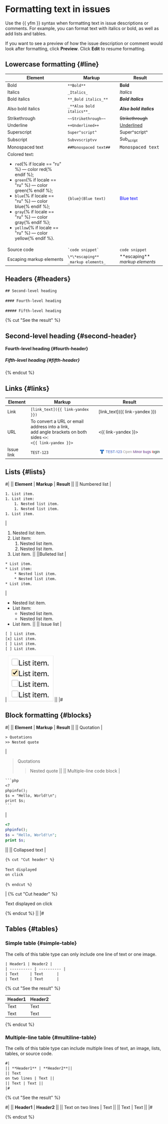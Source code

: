 # Formatting text in issues

Use the {{ yfm }} syntax when formatting text in issue descriptions or comments. For example, you can format text with italics or bold, as well as add lists and tables.

If you want to see a preview of how the issue description or comment would look after formatting, click **Preview**. Click **Edit** to resume formatting.

## Lowercase formatting {#line}

| Element | Markup | Result |
| ----- | ----- | ----- |
| Bold | ```**Bold**``` | **Bold** |
| Italics | ```_Italics_``` | _Italics_ |
| Bold italics | ```**_Bold italics_**``` | **_Bold italics_** |
| Also bold italics | ```_**Also bold italics**_``` | _**Also bold italics**_ |
| Strikethrough | ```~~Strikethrough~~``` | ~~Strikethrough~~ |
| Underline | ```++Underlined++``` | <u>Underlined</u> |
| Superscript | ```Super^script^``` | Super^script^ |
| Subscript | ```Subvvscriptvv``` | Sub<sub>script</sub> |
| Monospaced text | ```##Monospaced text##``` | <samp>Monospaced text</samp> |
| Colored text:<br/><ul><li>`red`{% if locale == "ru" %} — color red{% endif %};<li>`green`{% if locale == "ru" %} — color green{% endif %};<li>`blue`{% if locale == "ru" %} — color blue{% endif %};<li>`gray`{% if locale == "ru" %} — color gray{% endif %};<li>`yellow`{% if locale == "ru" %} — color yellow{% endif %}. | ```{blue}(Blue text)``` | <font color="blue">Blue text</font> |
| Source code | ``` `code snippet` ``` | `code snippet` |
| Escaping markup elements | ```\*\*escaping** _markup elements_``` | \*\*escaping** _markup elements_ |

## Headers {#headers}

```
## Second-level heading 

#### Fourth-level heading

##### Fifth-level heading
```

{% cut "See the result" %}

## Second-level heading {#second-header}

#### Fourth-level heading {#fourth-header}

##### Fifth-level heading {#fifth-header}

{% endcut %}

## Links {#links}

| Element | Markup | Result |
| ----- | ----- | ----- |
| Link | ```[link_text]({{ link-yandex }})``` | [link_text]({{ link-yandex }}) |
| URL | To convert a URL or email<br/>address into a link,<br/>add angle brackets on both sides `<>`:<br/>```<{{ link-yandex }}>``` | <{{ link-yandex }}> |
| Issue link | ``` TEST-123 ``` | ![](../../_assets/tracker/format/tracker-magic-link.png) |

## Lists {#lists}

#|
|| **Element** | **Markup** | **Result** ||
|| Numbered list |

```
1. List item.
1. List item:
    1. Nested list item.
    1. Nested list item.
1. List item.
```

|

1. Nested list item.
1. List item:
    1. Nested list item.
    1. Nested list item.
1. List item. ||
||Bulleted list |

```
* List item.
* List item:
    * Nested list item.
    * Nested list item.
* List item.
```

|

* Nested list item.
* List item:
    * Nested list item.
    * Nested list item.
* List item. ||
|| Issue list |

```
[ ] List item.
[x] List item.
[ ] List item.
[ ] List item.
```

|
![](../../_assets/tracker/format/check.png) ||
|#

## Block formatting {#blocks}

#|
|| **Element** | **Markup** | **Result** ||
|| Quotation |

```
> Quotations
>> Nested quote
```

|

> Quotations
>> Nested quote ||
|| Multiple-line code block |

````
```php
<?
phpinfo();
$s = "Hello, World!\n";
print $s;
``` 
````

|

```php
<?
phpinfo();
$s = "Hello, World!\n";
print $s;
```

||
|| Collapsed text |

```
{% cut "Cut header" %}

Text displayed
on click

{% endcut %}
```

| {% cut "Cut header" %}

Text displayed on click

{% endcut %} ||
|#

## Tables {#tables}

### Simple table {#simple-table}

The cells of this table type can only include one line of text or one image.

```
| Header1 | Header2 |
| ---------- | ---------- |
| Text     | Text      |
| Text     | Text      |
```

{% cut "See the result" %}

| Header1 | Header2 |
| ---------- | ---------- |
| Text | Text |
| Text | Text |

{% endcut %}

### Multiple-line table {#multiline-table}

The cells of this table type can include multiple lines of text, an image, lists, tables, or source code.

```
#|
|| **Header1** | **Header2**||
|| Text
on two lines | Text ||
|| Text | Text ||
|#
```

{% cut "See the result" %}

#|
|| **Header1** | **Header2** ||
|| Text
on two lines | Text ||
|| Text | Text ||
|#

{% endcut %}

